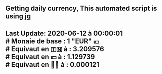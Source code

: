## Getting daily currency, This automated script is using [jq](https://stedolan.github.io/jq/)
## Last Update:  2020-06-12 à 00:00:01 </br># Monaie de base : 1 "EUR" 💶 </br> # Equivaut en 🇹🇳 à :  3.209576 </br> # Equivaut en 💵 à : 1.129739</br> # Equivaut en 🐱‍💻 à :  0.000121

